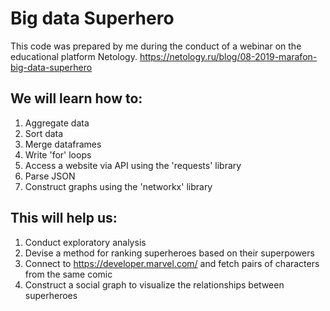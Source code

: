 # Big data Superhero

This code was prepared by me during the conduct of a webinar on the educational platform Netology.
https://netology.ru/blog/08-2019-marafon-big-data-superhero

## We will learn how to:

1. Aggregate data 
2. Sort data
3. Merge dataframes
4. Write 'for' loops
5. Access a website via API using the 'requests' library
6. Parse JSON
7. Construct graphs using the 'networkx' library

## This will help us: 

1. Conduct exploratory analysis
2. Devise a method for ranking superheroes based on their superpowers
3. Connect to https://developer.marvel.com/ and fetch pairs of characters from the same comic
4. Construct a social graph to visualize the relationships between superheroes
 
